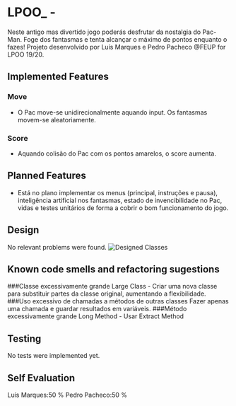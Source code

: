 # LPOO_<T03><G34> - <Pac-Man>

Neste antigo mas divertido jogo poderás desfrutar da nostalgia do Pac-Man.
Foge dos fantasmas e tenta alcançar o máximo de pontos enquanto o fazes!
Projeto desenvolvido por Luís Marques e Pedro Pacheco @FEUP for LPOO 19/20.

## Implemented Features
### Move
* O Pac move-se unidirecionalmente aquando input. Os fantasmas movem-se aleatoriamente.
### Score
* Aquando colisão do Pac com os pontos amarelos, o score aumenta.

## Planned Features
* Está no plano implementar os menus (principal, instruções e pausa), inteligência artificial nos fantasmas, estado de invencibilidade no Pac, vidas e testes unitários de forma a cobrir o bom funcionamento do jogo.

## Design
No relevant problems were found.
![Designed Classes](/images/lpoo_uml.png)

## Known code smells and refactoring sugestions
###Classe excessivamente grande
Large Class - Criar uma nova classe para substituir partes da classe original, aumentando a flexibilidade.
###Uso excessivo de chamadas a métodos de outras classes
Fazer apenas uma chamada e guardar resultados em variáveis.
###Método excessivamente grande
Long Method - Usar Extract Method

## Testing
No tests were implemented yet.

## Self Evaluation
Luís Marques:50 %
Pedro Pacheco:50 %

